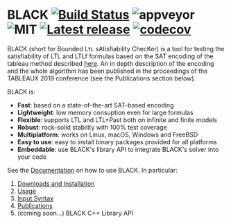 # BLACK [![Build Status](https://api.cirrus-ci.com/github/black-sat/black.svg)](https://cirrus-ci.com/github/black-sat/black) ![appveyor](https://ci.appveyor.com/api/projects/status/github/black-sat/black?branch=master&svg=true) ![MIT](https://img.shields.io/badge/license-MIT-brightgreen) [![Latest release](https://badgen.net/github/release/black-sat/black)](https://github.com/black-sat/black/releases/tag/v0.7.0) [![codecov](https://codecov.io/gh/black-sat/black/branch/master/graph/badge.svg?token=ZETQF5NZ6X)](https://codecov.io/gh/black-sat/black)

BLACK (short for Bounded Lᴛʟ sAtisfiability ChecKer) is a tool for testing the
satisfiability of LTL and LTLf formulas based on the SAT encoding of the tableau
method described [here][Reynolds]. An in depth description of the encoding and
the whole algorithm has been published in the proceedings of the TABLEAUX 2019
conference (see the Publications section below).

BLACK is:
* **Fast**: based on a state-of-the-art SAT-based encoding 
* **Lightweight**: low memory consuption even for large formulas
* **Flexible**: supports LTL and LTL+Past both on infinite and finite models
* **Robust**: rock-solid stability with 100% test coverage
* **Multiplatform**: works on Linux, macOS, Windows and FreeBSD
* **Easy to use**: easy to install binary packages provided for all platforms
* **Embeddable**: use BLACK's library API to integrate BLACK's solver into your code

See the [Documentation][Home] on how to use BLACK. In particular:

1. [Downloads and Installation][Installation]
2. [Usage][Usage]
3. [Input Syntax][Syntax]
4. [Publications][Publications]
5. (coming soon...) BLACK C++ Library API

[Reynolds]: https://arxiv.org/abs/1609.04102
[CMake]: https://cmake.org
[zlib]: https://zlib.net/
[hopscotch]: https://github.com/Tessil/hopscotch-map
[CMS]: https://github.com/msoos/cryptominisat
[MiniSAT]: http://minisat.se/
[Z3]: https://github.com/Z3Prover/z3
[MathSAT]: http://mathsat.fbk.eu
[Homebrew]: https://brew.sh
[Home]: https://github.com/black-sat/black/wiki/Home 
[Installation]: https://github.com/black-sat/black/wiki/Installation 
[Publications]: https://github.com/black-sat/black/wiki/Publications 
[Syntax]: https://github.com/black-sat/black/wiki/Syntax 
[Usage]: https://github.com/black-sat/black/wiki/Usage 

